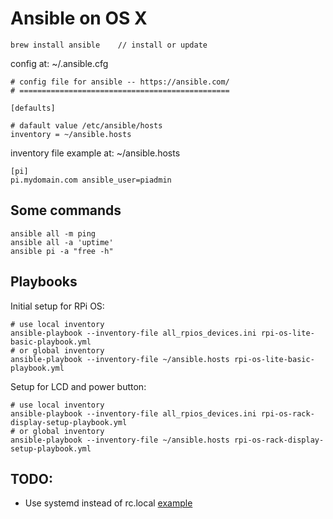 # Ansible on OS X

```
brew install ansible    // install or update
```

config at: ~/.ansible.cfg

```
# config file for ansible -- https://ansible.com/
# ===============================================

[defaults]

# dafault value /etc/ansible/hosts
inventory = ~/ansible.hosts
```

inventory file example at: ~/ansible.hosts

```
[pi]
pi.mydomain.com ansible_user=piadmin
```

## Some commands
```
ansible all -m ping
ansible all -a 'uptime'
ansible pi -a "free -h"
```
## Playbooks
Initial setup for RPi OS:
```
# use local inventory
ansible-playbook --inventory-file all_rpios_devices.ini rpi-os-lite-basic-playbook.yml
# or global inventory
ansible-playbook --inventory-file ~/ansible.hosts rpi-os-lite-basic-playbook.yml
```

Setup for LCD and power button:
```
# use local inventory
ansible-playbook --inventory-file all_rpios_devices.ini rpi-os-rack-display-setup-playbook.yml
# or global inventory
ansible-playbook --inventory-file ~/ansible.hosts rpi-os-rack-display-setup-playbook.yml
```

## TODO:
- Use systemd instead of rc.local [example](https://github.com/UCTRONICS/SKU_RM0004/issues/3)
